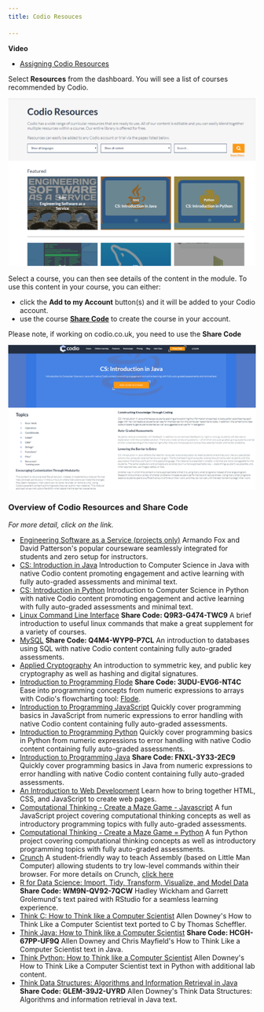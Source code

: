 ```yaml
---
title: Codio Resouces

---
```


**Video** 

- [Assigning Codio Resources](https://www.codio.com/help/tutorials-videos-docs?wchannelid=w808w8ubp4&wvideoid=k56l67f36b)


Select **Resources** from the dashboard. You will see a list of courses recommended by Codio.

![CodioResources](/img/manage_classes/codioresources.png)

Select a course, you can then see details of the content in the module. To use this content in your course, you can either:

- click the **Add to my Account** button(s) and it will be added to your Codio account.
- use the course **[Share Code](/courses/classes/#creating-new-course-from-share-code)** to create the course in your account.

Please note, if working on codio.co.uk, you need to use the **Share Code**

![CreatefromResources](/img/manage_classes/createfromresources.png)

### Overview of Codio Resources and Share Code

*For more detail, click on the link.*

- [Engineering Software as a Service (projects only)](https://www.codio.com/resources/esaas-projects)
Armando Fox and David Patterson's popular courseware seamlessly integrated for students and zero setup for instructors.
- [CS: Introduction in Java](https://www.codio.com/resources/intro-java)
Introduction to Computer Science in Java with native Codio content promoting engagement and active learning with fully auto-graded assessments and minimal text.
- [CS: Introduction in Python](https://www.codio.com/resources/intro-python)
Introduction to Computer Science in Python with native Codio content promoting engagement and active learning with fully auto-graded assessments and minimal text.
- [Linux Command Line Interface](https://www.codio.com/resources/linux-command-line)  **Share Code: Q9R3-G474-TWC9**
A brief introduction to useful linux commands that make a great supplement for a variety of courses.
- [MySQL](https://www.codio.com/resources/mysql) **Share Code: Q4M4-WYP9-P7CL**
An introduction to databases using SQL with native Codio content containing fully auto-graded assessments.
- [Applied Cryptography](https://www.codio.com/resources/cryptography)
An introduction to symmetric key, and public key cryptography as well as hashing and digital signatures.
- [Introduction to Programming Flode](https://www.codio.com/resources/program-flode) **Share Code: 3UDU-EVG6-NT4C**
Ease into programming concepts from numeric expressions to arrays with Codio's flowcharting tool: [Flode](/docs/resources/Resource-Tools/flode/).
- [Introduction to Programming JavaScript](https://www.codio.com/resources/program-javascript)
Quickly cover programming basics in JavaScript from numeric expressions to error handling with native Codio content containing fully auto-graded assessments.
- [Introduction to Programming Python](https://www.codio.com/resources/program-python)
Quickly cover programming basics in Python from numeric expressions to error handling with native Codio content containing fully auto-graded assessments.
- [Introduction to Programming Java](https://www.codio.com/resources/program-java) **Share Code: FNXL-3Y33-2EC9**
Quickly cover programming basics in Java from numeric expressions to error handling with native Codio content containing fully auto-graded assessments.
- [An Introduction to Web Development](https://www.codio.com/resources/web-dev)
Learn how to bring together HTML, CSS, and JavaScript to create web pages.
- [Computational Thinking - Create a Maze Game - Javascript](https://www.codio.com/resources/maze-javascript)
A fun JavaScript project covering computational thinking concepts as well as introductory programming topics with fully auto-graded assessments.
- [Computational Thinking - Create a Maze Game = Python](https://www.codio.com/resources/maze-python)
A fun Python project covering computational thinking concepts as well as introductory programming topics with fully auto-graded assessments.
- [Crunch](https://www.codio.com/resources/crunch)
A student-friendly way to teach Assembly (based on Little Man Computer) allowing students to try low-level commands within their browser. For more details on Crunch, [click here](docs/resources/Resource-Tools/crunch)
- [R for Data Science: Import, Tidy, Transform, Visualize, and Model Data](https://www.codio.com/resources/r-for-data-science) **Share Code: WM9N-QV92-7QCW**
Hadley Wickham and Garrett Grolemund's text paired with RStudio for a seamless learning experience.
- [Think C: How to Think like a Computer Scientist](https://www.codio.com/resources/think-c)
Allen Downey's How to Think Like a Computer Scientist text ported to C by Thomas Scheffler.
- [Think Java: How to Think like a Computer Scientist](https://www.codio.com/resources/think-java) **Share Code: HCGH-67PP-UF9Q**
Allen Downey and Chris Mayfield's How to Think Like a Computer Scientist text in Java.
- [Think Python: How to Think like a Computer Scientist](https://www.codio.com/resources/think-python)
Allen Downey's How to Think Like a Computer Scientist text in Python with additional lab content.
- [Think Data Structures: Algorithms and Information Retrieval in Java](https://www.codio.com/resources/think-data-structures) **Share Code: GLEM-39J2-UYRD**
Allen Downey's Think Data Structures: Algorithms and information retrieval in Java text.


